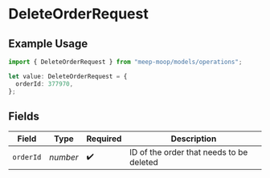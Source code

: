 # DeleteOrderRequest

## Example Usage

```typescript
import { DeleteOrderRequest } from "meep-moop/models/operations";

let value: DeleteOrderRequest = {
  orderId: 377970,
};
```

## Fields

| Field                                    | Type                                     | Required                                 | Description                              |
| ---------------------------------------- | ---------------------------------------- | ---------------------------------------- | ---------------------------------------- |
| `orderId`                                | *number*                                 | :heavy_check_mark:                       | ID of the order that needs to be deleted |